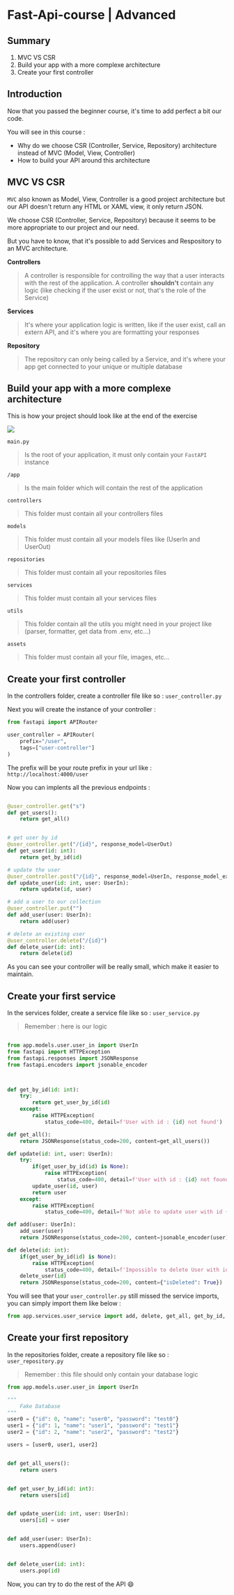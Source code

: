 # Fast-Api-course | Advanced

## Summary

1. MVC VS CSR
2. Build your app with a more complexe architecture
3. Create your first controller

## Introduction

Now that you passed the beginner course, it's time to add perfect a bit our code.

You will see in this course :

- Why do we choose CSR (Controller, Service, Repository) architecture instead of MVC (Model, View, Controller)
- How to build your API around this architecture

## MVC VS CSR

`MVC` also known as Model, View, Controller is a good project architecture but our API doesn't return any HTML or XAML view, it only return JSON.

We choose CSR (Controller, Service, Repository) because it seems to be more appropriate to our project and our need.

But you have to know, that it's possible to add Services and Respository to an MVC architecture.

**Controllers**

> A controller is responsible for controlling the way that a user interacts with the rest of the application.
> A controller **shouldn't** contain any logic (like checking if the user exist or not, that's the role of the Service)

**Services**

> It's where your application logic is written, like if the user exist, call an extern API, and it's where you are formatting your responses

**Repository**

> The repository can only being called by a Service, and it's where your app get connected to your unique or multiple database

## Build your app with a more complexe architecture

This is how your project should look like at the end of the exercise

![](images/course-architecture.png)

`main.py`

> Is the root of your application, it must only contain your `FastAPI` instance

`/app`

> Is the main folder which will contain the rest of the application

`controllers`

> This folder must contain all your controllers files

`models`

> This folder must contain all your models files like (UserIn and UserOut)

`repositories`

> This folder must contain all your repositories files

`services`

> This folder must contain all your services files

`utils`

> This folder contain all the utils you might need in your project like (parser, formatter, get data from .env, etc...)

`assets`

> This folder must contain all your file, images, etc...

## Create your first controller

In the controllers folder, create a controller file like so : `user_controller.py`

Next you will create the instance of your controller :

```py
from fastapi import APIRouter

user_controller = APIRouter(
    prefix="/user",
    tags=["user-controller"]
)
```

The prefix will be your route prefix in your url like : `http://localhost:4000/user`

Now you can implents all the previous endpoints :

```py

@user_controller.get("s")
def get_users():
    return get_all()


# get user by id
@user_controller.get("/{id}", response_model=UserOut)
def get_user(id: int):
    return get_by_id(id)

# update the user
@user_controller.post("/{id}", response_model=UserIn, response_model_exclude={"password"})
def update_user(id: int, user: UserIn):
    return update(id, user)

# add a user to our collection
@user_controller.put("")
def add_user(user: UserIn):
    return add(user)

# delete an existing user
@user_controller.delete("/{id}")
def delete_user(id: int):
    return delete(id)

```

As you can see your controller will be really small, which make it easier to maintain.

## Create your first service

In the services folder, create a service file like so : `user_service.py`

> Remember : here is our logic

```py

from app.models.user.user_in import UserIn
from fastapi import HTTPException
from fastapi.responses import JSONResponse
from fastapi.encoders import jsonable_encoder



def get_by_id(id: int):
    try:
        return get_user_by_id(id)
    except:
        raise HTTPException(
            status_code=400, detail=f'User with id : {id} not found')

def get_all():
    return JSONResponse(status_code=200, content=get_all_users())

def update(id: int, user: UserIn):
    try:
        if(get_user_by_id(id) is None):
            raise HTTPException(
                status_code=400, detail=f'User with id : {id} not found')
        update_user(id, user)
        return user
    except:
        raise HTTPException(
            status_code=400, detail=f'Not able to update user with id {id}')

def add(user: UserIn):
    add_user(user)
    return JSONResponse(status_code=200, content=jsonable_encoder(user))

def delete(id: int):
    if(get_user_by_id(id) is None):
        raise HTTPException(
            status_code=400, detail=f'Impossible to delete User with id : {id} not found')
    delete_user(id)
    return JSONResponse(status_code=200, content={"isDeleted": True})

```

You will see that your `user_controller.py` still missed the service imports, you can simply import them like below :

```py
from app.services.user_service import add, delete, get_all, get_by_id, update
```

## Create your first repository

In the repositories folder, create a repository file like so : `user_repository.py`

> Remember : this file should only contain your database logic

```py
from app.models.user.user_in import UserIn

"""
    Fake Database
"""
user0 = {"id": 0, "name": "user0", "password": "test0"}
user1 = {"id": 1, "name": "user1", "password": "test1"}
user2 = {"id": 2, "name": "user2", "password": "test2"}

users = [user0, user1, user2]


def get_all_users():
    return users


def get_user_by_id(id: int):
    return users[id]


def update_user(id: int, user: UserIn):
    users[id] = user


def add_user(user: UserIn):
    users.append(user)


def delete_user(id: int):
    users.pop(id)

```

Now, you can try to do the rest of the API :smile:
